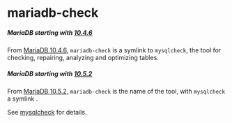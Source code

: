 # mariadb-check

##### MariaDB starting with [10.4.6](/kb/en/mariadb-1046-release-notes/)

From [MariaDB 10.4.6](/kb/en/mariadb-1046-release-notes/), `mariadb-check` is a symlink to `mysqlcheck`, the tool for checking, repairing, analyzing and optimizing tables.

##### MariaDB starting with [10.5.2](/kb/en/mariadb-1052-release-notes/)

From [MariaDB 10.5.2](/kb/en/mariadb-1052-release-notes/), `mariadb-check` is the name of the tool, with `mysqlcheck` a symlink .

See [mysqlcheck](/sql-statements-structure/sql-statements/table-statements/mysqlcheck) for details.